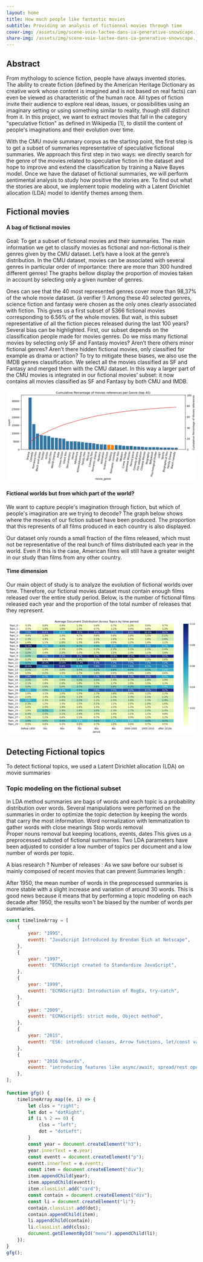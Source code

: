 ```yaml
---
layout: home
title: How much people like fantastic movies
subtitle: Providing an analysis of fictionnal movies through time
cover-img: /assets/img/scene-voie-lactee-dans-ia-generative-snowscape.jpg
share-img: /assets/img/scene-voie-lactee-dans-ia-generative-snowscape.jpg
---
```


## Abstract

From mythology to science fiction, people have always invented stories. The ability to create fiction (defined by the American Heritage Dictionary as creative work whose content is imagined and is not based on real facts) can even be viewed as characteristic of the human race. All types of fiction invite their audience to explore real ideas, issues, or possibilities using an imaginary setting or using something similar to reality, though still distinct from it. In this project, we want to extract movies that fall in the category "speculative fiction" as defined in Wikipedia [1], to distill the content of people's imaginations and their evolution over time.

With the CMU movie summary corpus as the starting point, the first step is to get a subset of summaries representative of speculative fictional summaries. We approach this first step in two ways: we directly search for the genre of the movies related to speculative fiction in the dataset and hope to improve and extend the classification by training a Naive Bayes model. Once we have the dataset of fictional summaries, we will perform sentimental analysis to study how positive the stories are. To find out what the stories are about, we implement topic modeling with a Latent Dirichlet allocation (LDA) model to identify themes among them.

## Fictional movies

#### A bag of fictional movies
Goal: To get a subset of fictional movies and their summaries.
The main information we get to classify movies as fictional and non-fictional is their genres given by the CMU dataset. Let’s have a look at the genre’s distribution. 
In the CMU dataset, movies can be associated with several genres in particular order of importance: there are more than 300 hundred different genres! The graphs bellow display the proportion of movies taken in account by selecting only a given number of genres. 

Ones can see that the 40 most represented genres cover more than 98,37% of the whole movie dataset. (à verifier !)
Among these 40 selected genres, science fiction and fantasy were chosen as the only ones clearly associated with fiction.
This gives us a first subset of 5366 fictional movies corresponding to 6.56% of the whole movies.
But wait, is this subset representative of all the fiction pieces released during the last 100 years?
Several bias can be highlighted. First, our subset depends on the classification people made for movies genres. Do we miss many fictional movies by selecting only SF and Fantasy movies? Aren’t there others minor fictional genres? Aren’t there hidden fictional movies, only classified for example as drama or action?
To try to mitigate these biases, we also use the IMDB genres classification. We select all the movies classified as SF and Fantasy and merged them with the CMU dataset. In this way a larger part of the CMU movies is integrated in our fictional movies’ subset: it now contains all movies classified as SF and Fantasy by both CMU and IMDB.  

![Genres_distribution](/assets/img/Genres_distribution.png)


#### Fictional worlds but from which part of the world?

We want to capture people's imagination through fiction, but which of people's imagination are we trying to decode? The graph below shows where the movies of our fiction subset have been produced. The proportion that this represents of all films produced in each country is also displayed. 


Our dataset only rounds a small fraction of the films released, which must not be representative of the real bunch of films distributed each year in the world. Even if this is the case, American films will still have a greater weight in our study than films from any other country.

#### Time dimension
Our main object of study is to analyze the evolution of fictional worlds over time. Therefore, our fictional movies dataset must contain enough films released over the entire study period. Below, is the number of fictional films released each year and the proportion of the total number of releases that they represent.


![avg_topics](/assets/img/Topic_avg.png)


## Detecting Fictional topics
To detect fictional topics, we used a Latent Dirichlet allocation (LDA) on movie summaries 

### Topic modeling on the fictional subset
In LDA method summaries are  bags of words and each topic is a probability distribution over words.
Several manipulations were performed on the summaries in order to optimize the topic detection by keeping the words that carry the most information.
Word normalization with lemmatization to gather words with close meanings
Stop words removal   
Proper nouns removal but keeping locations, events, dates
This gives us a preprocessed substed of fictional summaries. 
Two LDA parameters have been adjusted to consider a  low number of topics per document and a low number of words per topic. 

A bias research ?
Number of releases : As we saw before our subset is mainly composed of recent movies that can prevent 
Summaries length : 

After 1950, the mean number of words in the preprocessed summaries is more stable with a slight increase and variation of around 30 words. This is good news because it means that by performing a topic modeling on each decade after 1950, the results won't be biased by the number of words per summaries.


```javascript
const timelineArray = [ 
    { 
        year: "1995", 
        eventt: "JavaScript Introduced by Brendan Eich at Netscape", 
    }, 
    { 
        year: "1997", 
        eventt: "ECMAScript created to Standardize JavaScript", 
    }, 
    { 
        year: "1999", 
        eventt: "ECMAScript3: Introduction of RegEx, try-catch", 
    }, 
    { 
        year: "2009", 
        eventt: "ECMAScript5: strict mode, Object method", 
    }, 
    { 
        year: "2015", 
        eventt: "ES6: introduced classes, Arrow functions, let/const variables ", 
    }, 
    { 
        year: "2016 Onwards", 
        eventt: "introducing features like async/await, spread/rest operators etc.", 
    }, 
]; 
  
function gfg() { 
    timelineArray.map((e, i) => { 
        let clss = "right"; 
        let dot = "dotRight"; 
        if (i % 2 == 0) { 
            clss = "left"; 
            dot = "dotLeft"; 
        } 
        const year = document.createElement("h3"); 
        year.innerText = e.year; 
        const eventt = document.createElement("p"); 
        eventt.innerText = e.eventt; 
        const item = document.createElement("div"); 
        item.appendChild(year); 
        item.appendChild(eventt); 
        item.classList.add("card"); 
        const contain = document.createElement("div"); 
        const li = document.createElement("li"); 
        contain.classList.add(dot); 
        contain.appendChild(item); 
        li.appendChild(contain); 
        li.classList.add(clss); 
        document.getElementById("menu").appendChild(li); 
    }); 
} 
gfg();



